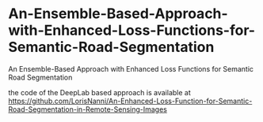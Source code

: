 # An-Ensemble-Based-Approach-with-Enhanced-Loss-Functions-for-Semantic-Road-Segmentation
An Ensemble-Based Approach with Enhanced Loss Functions for Semantic Road Segmentation

the code of the DeepLab based approach is available at https://github.com/LorisNanni/An-Enhanced-Loss-Function-for-Semantic-Road-Segmentation-in-Remote-Sensing-Images
